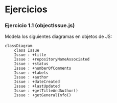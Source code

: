 # Ejercicios

### Ejercicio 1.1 (objectIssue.js)
Modela los siguientes diagramas en objetos de JS:

```mermaid
classDiagram
    class Issue
    Issue : +title
    Issue : +repositoryNameAssociated
    Issue : +status
    Issue : +numberOfComments
    Issue : +labels
    Issue : +author
    Issue : +dateCreated
    Issue : +lastUpdated
    Issue : +getTitleAndAuthor()
    Issue : +getGeneralInfo()
```